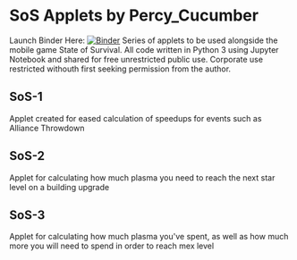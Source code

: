 # SoS Applets by Percy_Cucumber
Launch Binder Here: [![Binder](https://mybinder.org/badge_logo.svg)](https://mybinder.org/v2/gh/Percy-Cucumber/SoS/HEAD)
Series of applets to be used alongside the mobile game State of Survival. All code written in Python 3 using Jupyter Notebook and shared for free unrestricted public use. Corporate use restricted withouth first seeking permission from the author.

## SoS-1
Applet created for eased calculation of speedups for events such as Alliance Throwdown

## SoS-2
Applet for calculating how much plasma you need to reach the next star level on a building upgrade

## SoS-3
Applet for calculating how much plasma you've spent, as well as how much more you will need to spend in order to reach mex level
